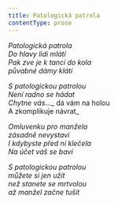 ```yaml
---
title: Patologická patrola
contentType: prose
---
```


<section>

_Patologická patrola  
Do hlavy lidi mlátí  
Pak zve je k tanci do kola  
půvabné dámy klátí_

_S patologickou patrolou  
Není radno se hádat  
Chytne vás_…_ dá vám na holou  
A zkomplikuje návrat_

_Omluvenku pro manžela  
zásadně nevystaví  
I kdybyste před ní klečela  
Na účet váš se baví_

_S patologickou patrolou  
můžete si jen užít  
než stanete se mrtvolou  
až manžel začne tušit_

</section>
